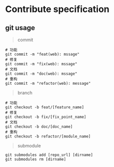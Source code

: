 # Contribute specification


## git usage

> commit

```shell
# 功能
git commit -m "feat(web): mssage"
# 修复
git commit -m "fix(web): mssage"
# 文档
git commit -m "doc(web): mssage"
# 重构
git commit -m "refactor(web): message"
```

> branch
```shell
# 功能
git checkout -b feat/[feature_name]
# 修复
git checkout -b fix/[fix_point_name]
# 文档
git checkout -b doc/[doc_name]
# 重构
git checkout -b refactor/[module_name]
```
> submodule

```shell
git submodules add [repo_url] [dirname]
git submodules rm [dirname]  
```